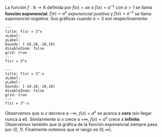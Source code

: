 La función $f : \mathbb{R} → \mathbb{R}$ definida por $f(x) = a x$ o $f(x) = a^{−x}$ con $a > 1$ se llama **función exponencial**. $f(x) = a^x$ _exponencial positiva_ y $f(x) = a^{−x}$ se llama _exponencial negativa_. Sus gráficas cuando $a = 3$ son respectivamente:


```functionplot
---
title: f(x) = 3^x
xLabel: 
yLabel: 
bounds: [-10,10,-10,10]
disableZoom: false
grid: true
---
f(x) = 3^x
```

```functionplot
---
title: f(x) = 3^-x
xLabel: 
yLabel: 
bounds: [-10,10,-10,10]
disableZoom: false
grid: true
---
f(x) = 3^-x
```

Observemos que si $x$ decrece a $−∞$, $f (x) = a^x$ se acerca a **cero** (sin llegar nunca a el). Similarmente si $x$ crece a $+∞$, $f (x) = a^x$ crece a **infinito**. Observemos también que la gráfica de la función exponencial siempre pasa por _(0, 1)_. Finalmente notemos que el rango es $(0, ∞)$.
